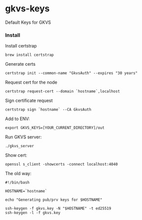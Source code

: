 # gkvs-keys
Default Keys for GKVS

### Install

Install certstrap
```
brew install certstrap
```

Generate certs
```
certstrap init --common-name "GkvsAuth" --expires "30 years"
```

Request cert for the node
```
certstrap request-cert --domain `hostname`,localhost
```

Sign certificate request
```
certstrap sign `hostname` --CA GkvsAuth
```

Add to ENV:
```
export GKVS_KEYS=[YOUR_CURRENT_DIRECTORY]/out
```

Run GKVS server:
```
./gkvs_server
```

Show cert:
```
openssl s_client -showcerts -connect localhost:4040
```

The old way:
```
#!/bin/bash

HOSTNAME=`hostname`

echo "Generating pub/prv keys for $HOSTNAME"

ssh-keygen -f gkvs.key -N "$HOSTNAME" -t ed25519
ssh-keygen -l -f gkvs.key
```
